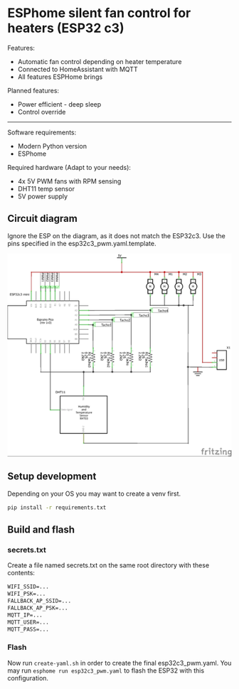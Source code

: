 # ESPhome silent fan control for heaters (ESP32 c3)

Features:

* Automatic fan control depending on heater temperature
* Connected to HomeAssistant with MQTT
* All features ESPHome brings

Planned features:

* Power efficient - deep sleep
* Control override

---

Software requirements:

* Modern Python version
* ESPhome

Required hardware (Adapt to your needs):

* 4x 5V PWM fans with RPM sensing
* DHT11 temp sensor
* 5V power supply

## Circuit diagram

Ignore the ESP on the diagram, as it does not match the ESP32c3.
Use the pins specified in the esp32c3_pwm.yaml.template.

![ESP32C3 Fan and DHT11 Temp Sensor Circuit](esp32c3_fan_temp_circuit.jpg)

## Setup development

Depending on your OS you may want to create a venv first.

```bash
pip install -r requirements.txt 
```

## Build and flash

### secrets.txt

Create a file named secrets.txt on the same root directory with these contents:

```text
WIFI_SSID=...
WIFI_PSK=...
FALLBACK_AP_SSID=...
FALLBACK_AP_PSK=...
MQTT_IP=...
MQTT_USER=...
MQTT_PASS=...
```

### Flash

Now run `create-yaml.sh` in order to create the final esp32c3_pwm.yaml. 
You may run `esphome run esp32c3_pwm.yaml` to flash the ESP32 with this configuration. 